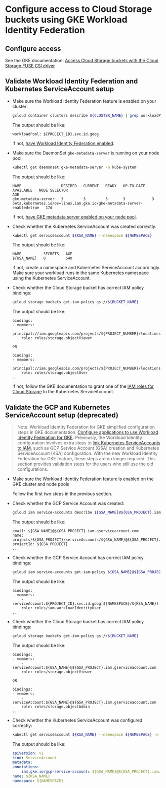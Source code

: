 <!--
Copyright 2018 The Kubernetes Authors.
Copyright 2022 Google LLC

Licensed under the Apache License, Version 2.0 (the "License");
you may not use this file except in compliance with the License.
You may obtain a copy of the License at

    https://www.apache.org/licenses/LICENSE-2.0

Unless required by applicable law or agreed to in writing, software
distributed under the License is distributed on an "AS IS" BASIS,
WITHOUT WARRANTIES OR CONDITIONS OF ANY KIND, either express or implied.
See the License for the specific language governing permissions and
limitations under the License.
-->

# Configure access to Cloud Storage buckets using GKE Workload Identity Federation

## Configure access

See the GKE documentation: [Access Cloud Storage buckets with the Cloud Storage FUSE CSI driver](https://cloud.google.com/kubernetes-engine/docs/how-to/persistent-volumes/cloud-storage-fuse-csi-driver#authentication)

## Validate Workload Identity Federation and Kubernetes ServiceAccount setup

- Make sure the Workload Identity Federation feature is enabled on your cluster:

    ```bash
    gcloud container clusters describe ${CLUSTER_NAME} | grep workloadPool
    ```

    The output should be like:

    ```text
    workloadPool: ${PROJECT_ID}.svc.id.goog
    ```

    If not, [have Workload Identity Federation enabled](https://cloud.google.com/kubernetes-engine/docs/how-to/workload-identity#enable_on_clusters_and_node_pools).

- Make sure the DaemonSet `gke-metadata-server` is running on your node pool:

    ```bash
    kubectl get daemonset gke-metadata-server -n kube-system
    ```

    The output should be like:

    ```text
    NAME                  DESIRED   CURRENT   READY   UP-TO-DATE   AVAILABLE   NODE SELECTOR                                                             AGE
    gke-metadata-server   3         3         3       3            3           beta.kubernetes.io/os=linux,iam.gke.io/gke-metadata-server-enabled=true   17d
    ```

    If not, [have GKE metadata server enabled on your node pool](https://cloud.google.com/kubernetes-engine/docs/how-to/workload-identity#migrate_applications_to).

- Check whether the Kubernetes ServiceAccount was created correctly:

    ```bash
    kubectl get serviceaccount ${KSA_NAME} --namespace ${NAMESPACE}
    ```

    The output should be like:

    ```text
    NAME          SECRETS   AGE
    ${KSA_NAME}   0         64m
    ```

    If not, create a namespace and Kubernetes ServiceAccount accordingly. Make sure your workload runs in the same Kubernetes namespace using the Kubernetes ServiceAccount.

- Check whether the Cloud Storage bucket has correct IAM policy bindings:

    ```bash
    gcloud storage buckets get-iam-policy gs://${BUCKET_NAME}
    ```

    The output should be like:

    ```text
    bindings:
    - members:
        - principal://iam.googleapis.com/projects/${PROJECT_NUMBER}/locations/global/workloadIdentityPools/${PROJECT_ID}.svc.id.goog/subject/ns/${NAMESPACE}/sa/${KSA_NAME}
        role: roles/storage.objectViewer
    
    OR
    
    bindings:
    - members:
        - principal://iam.googleapis.com/projects/${PROJECT_NUMBER}/locations/global/workloadIdentityPools/${PROJECT_ID}.svc.id.goog/subject/ns/${NAMESPACE}/sa/${KSA_NAME}
        role: roles/storage.objectUser
    ...
    ```

    If not, follow the GKE documentation to grant one of the [IAM roles for Cloud Storage](https://cloud.google.com/storage/docs/access-control/iam-roles) to the Kubernetes ServiceAccount.

## Validate the GCP and Kubernetes ServiceAccount setup (deprecated)

> Note: Workload Identity Federation for GKE simplified configuration steps in GKE documentation: [Configure applications to use Workload Identity Federation for GKE](https://cloud.google.com/kubernetes-engine/docs/how-to/workload-identity#authenticating_to). Previously, the Workload Identity configuration involves extra steps to [link Kubernetes ServiceAccounts to IAM](https://cloud.google.com/kubernetes-engine/docs/how-to/workload-identity#kubernetes-sa-to-iam), such as GCP Service Account (GSA) creation and Kubernetes ServiceAccount (KSA) configuration. With the new Workload Identity Federation for GKE feature, these steps are no longer required. This section provides validation steps for the users who still use the old configurations.

- Make sure the Workload Identity Federation feature is enabled on the GKE cluster and node pools

    Follow the first two steps in the previous section.

- Check whether the GCP Service Account was created:

    ```bash
    gcloud iam service-accounts describe ${GSA_NAME}@${GSA_PROJECT}.iam.gserviceaccount.com
    ```

    The output should be like:

    ```text
    email: ${GSA_NAME}@${GSA_PROJECT}.iam.gserviceaccount.com
    name: projects/${GSA_PROJECT}/serviceAccounts/${GSA_NAME}@${GSA_PROJECT}.iam.gserviceaccount.com
    projectId: ${GSA_PROJECT}
    ...
    ```

- Check whether the GCP Service Account has correct IAM policy bindings:

    ```bash
    gcloud iam service-accounts get-iam-policy ${GSA_NAME}@${GSA_PROJECT}.iam.gserviceaccount.com
    ```

    The output should be like:

    ```text
    bindings:
    - members:
        - serviceAccount:${PROJECT_ID}.svc.id.goog[${NAMESPACE}/${KSA_NAME}]
        role: roles/iam.workloadIdentityUser
    ...
    ```

- Check whether the Cloud Storage bucket has correct IAM policy bindings:

    ```bash
    gcloud storage buckets get-iam-policy gs://${BUCKET_NAME}
    ```

    The output should be like:

    ```text
    bindings:
    - members:
        - serviceAccount:${GSA_NAME}@${GSA_PROJECT}.iam.gserviceaccount.com
        role: roles/storage.objectViewer
    
    OR
    
    bindings:
    - members:
        - serviceAccount:${GSA_NAME}@${GSA_PROJECT}.iam.gserviceaccount.com
        role: roles/storage.objectAdmin
    ...
    ```

- Check whether the Kubernetes ServiceAccount was configured correctly:

    ```bash
    kubectl get serviceaccount ${KSA_NAME} --namespace ${NAMESPACE} -o yaml
    ```

    The output should be like:

    ```yaml
    apiVersion: v1
    kind: ServiceAccount
    metadata:
    annotations:
        iam.gke.io/gcp-service-account: ${GSA_NAME}@${GSA_PROJECT}.iam.gserviceaccount.com
    name: ${KSA_NAME}
    namespace: ${NAMESPACE}
    ```
